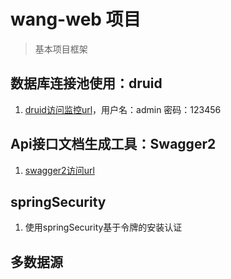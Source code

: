 # wang-web 项目

> 基本项目框架

## 数据库连接池使用：druid
1. [druid访问监控url](http://localhost:8081/druid/index.html)，用户名：admin 密码：123456

## Api接口文档生成工具：Swagger2
1. [swagger2访问url](http://localhost:8081/swagger-ui.html)

## springSecurity
1. 使用springSecurity基于令牌的安装认证

## 多数据源